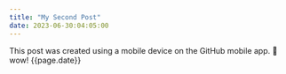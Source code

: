 ```yaml
---
title: "My Second Post"
date: 2023-06-30:04:05:00
---
```


This post was created using a mobile device on the GitHub mobile app. 🫨 wow!
{{page.date}}